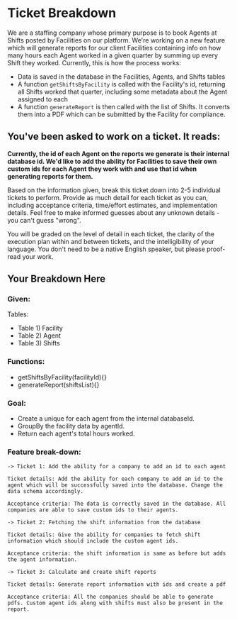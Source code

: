 # Ticket Breakdown
We are a staffing company whose primary purpose is to book Agents at Shifts posted by Facilities on our platform. We're working on a new feature which will generate reports for our client Facilities containing info on how many hours each Agent worked in a given quarter by summing up every Shift they worked. Currently, this is how the process works:

- Data is saved in the database in the Facilities, Agents, and Shifts tables
- A function `getShiftsByFacility` is called with the Facility's id, returning all Shifts worked that quarter, including some metadata about the Agent assigned to each
- A function `generateReport` is then called with the list of Shifts. It converts them into a PDF which can be submitted by the Facility for compliance.

## You've been asked to work on a ticket. It reads:

**Currently, the id of each Agent on the reports we generate is their internal database id. We'd like to add the ability for Facilities to save their own custom ids for each Agent they work with and use that id when generating reports for them.**


Based on the information given, break this ticket down into 2-5 individual tickets to perform. Provide as much detail for each ticket as you can, including acceptance criteria, time/effort estimates, and implementation details. Feel free to make informed guesses about any unknown details - you can't guess "wrong".


You will be graded on the level of detail in each ticket, the clarity of the execution plan within and between tickets, and the intelligibility of your language. You don't need to be a native English speaker, but please proof-read your work.

## Your Breakdown Here
### Given:

Tables:
- Table 1) Facility
- Table 2) Agent
- Table 3) Shifts

### Functions:
- getShiftsByFacility(facilityId){}
- generateReport(shiftsList){}

### Goal: 
- Create a unique for each agent from the internal databaseId.
- GroupBy the facility data by agentId.
- Return each agent's total hours worked.


### Feature break-down:

```
-> Ticket 1: Add the ability for a company to add an id to each agent

Ticket details: Add the ability for each company to add an id to the agent which will be successfully saved into the database. Change the data schema accordingly.

Acceptance criteria: The data is correctly saved in the database. All companies are able to save custom ids to their agents.

-> Ticket 2: Fetching the shift information from the database

Ticket details: Give the ability for companies to fetch shift information which should include the custom agent ids.

Acceptance criteria: the shift information is same as before but adds the agent information. 

-> Ticket 3: Calculate and create shift reports

Ticket details: Generate report information with ids and create a pdf

Acceptance criteria: All the companies should be able to generate pdfs. Custom agent ids along with shifts must also be present in the report.
```